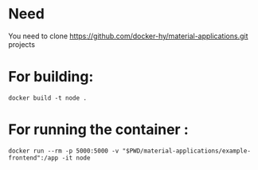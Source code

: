 # Need
You need to clone https://github.com/docker-hy/material-applications.git projects

# For building:
```docker build -t node .```

# For running the container : 
```docker run --rm -p 5000:5000 -v "$PWD/material-applications/example-frontend":/app -it node```
